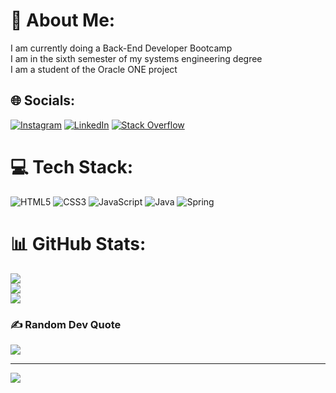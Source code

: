 # 💫 About Me:
I am currently doing a Back-End Developer Bootcamp<br>I am in the sixth semester of my systems engineering degree<br>I am a student of the Oracle ONE project


## 🌐 Socials:
[![Instagram](https://img.shields.io/badge/Instagram-%23E4405F.svg?logo=Instagram&logoColor=white)](https://instagram.com/tyler.marss) [![LinkedIn](https://img.shields.io/badge/LinkedIn-%230077B5.svg?logo=linkedin&logoColor=white)](https://linkedin.com/in/omar-piedrahita) [![Stack Overflow](https://img.shields.io/badge/-Stackoverflow-FE7A16?logo=stack-overflow&logoColor=white)](https://stackoverflow.com/users/21002516) 

# 💻 Tech Stack:
![HTML5](https://img.shields.io/badge/html5-%23E34F26.svg?style=plastic&logo=html5&logoColor=white) ![CSS3](https://img.shields.io/badge/css3-%231572B6.svg?style=plastic&logo=css3&logoColor=white) ![JavaScript](https://img.shields.io/badge/javascript-%23323330.svg?style=plastic&logo=javascript&logoColor=%23F7DF1E) ![Java](https://img.shields.io/badge/java-%23ED8B00.svg?style=plastic&logo=java&logoColor=white) ![Spring](https://img.shields.io/badge/spring-%236DB33F.svg?style=plastic&logo=spring&logoColor=white)
# 📊 GitHub Stats:
![](https://github-readme-stats.vercel.app/api?username=Tylermars666&theme=blueberry&hide_border=false&include_all_commits=true&count_private=false)<br/>
![](https://github-readme-streak-stats.herokuapp.com/?user=Tylermars666&theme=blueberry&hide_border=false)<br/>
![](https://github-readme-stats.vercel.app/api/top-langs/?username=Tylermars666&theme=blueberry&hide_border=false&include_all_commits=true&count_private=false&layout=compact)

### ✍️ Random Dev Quote
![](https://quotes-github-readme.vercel.app/api?type=horizontal&theme=tokyonight)

---
[![](https://visitcount.itsvg.in/api?id=Tylermars666&icon=0&color=5)](https://visitcount.itsvg.in)

<!-- Proudly created with GPRM ( https://gprm.itsvg.in ) -->